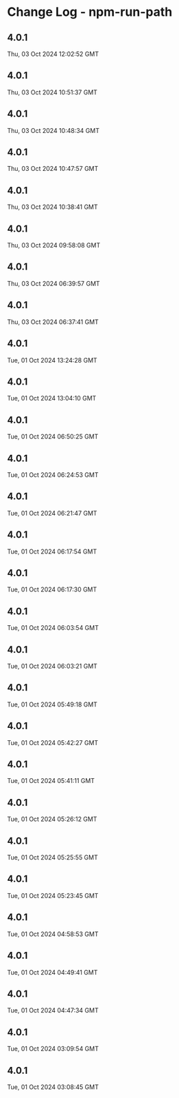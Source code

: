 # Change Log - npm-run-path

<!-- This log was last generated on Thu, 03 Oct 2024 12:02:52 GMT and should not be manually modified. -->

<!-- Start content -->

## 4.0.1

Thu, 03 Oct 2024 12:02:52 GMT

## 4.0.1

Thu, 03 Oct 2024 10:51:37 GMT

## 4.0.1

Thu, 03 Oct 2024 10:48:34 GMT

## 4.0.1

Thu, 03 Oct 2024 10:47:57 GMT

## 4.0.1

Thu, 03 Oct 2024 10:38:41 GMT

## 4.0.1

Thu, 03 Oct 2024 09:58:08 GMT

## 4.0.1

Thu, 03 Oct 2024 06:39:57 GMT

## 4.0.1

Thu, 03 Oct 2024 06:37:41 GMT

## 4.0.1

Tue, 01 Oct 2024 13:24:28 GMT

## 4.0.1

Tue, 01 Oct 2024 13:04:10 GMT

## 4.0.1

Tue, 01 Oct 2024 06:50:25 GMT

## 4.0.1

Tue, 01 Oct 2024 06:24:53 GMT

## 4.0.1

Tue, 01 Oct 2024 06:21:47 GMT

## 4.0.1

Tue, 01 Oct 2024 06:17:54 GMT

## 4.0.1

Tue, 01 Oct 2024 06:17:30 GMT

## 4.0.1

Tue, 01 Oct 2024 06:03:54 GMT

## 4.0.1

Tue, 01 Oct 2024 06:03:21 GMT

## 4.0.1

Tue, 01 Oct 2024 05:49:18 GMT

## 4.0.1

Tue, 01 Oct 2024 05:42:27 GMT

## 4.0.1

Tue, 01 Oct 2024 05:41:11 GMT

## 4.0.1

Tue, 01 Oct 2024 05:26:12 GMT

## 4.0.1

Tue, 01 Oct 2024 05:25:55 GMT

## 4.0.1

Tue, 01 Oct 2024 05:23:45 GMT

## 4.0.1

Tue, 01 Oct 2024 04:58:53 GMT

## 4.0.1

Tue, 01 Oct 2024 04:49:41 GMT

## 4.0.1

Tue, 01 Oct 2024 04:47:34 GMT

## 4.0.1

Tue, 01 Oct 2024 03:09:54 GMT

## 4.0.1

Tue, 01 Oct 2024 03:08:45 GMT
